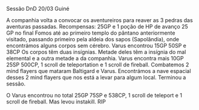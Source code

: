 Sessão DnD 20/03  Guiné

A companhia volta a convocar os aventureiros para reaver as 3 pedras das aventuras passadas.
Recompensas:
25GP e 1 poção de HP de avanço
25 GP no final
Fomos até ao primeiro templo do pântano anteriormente visitado, passando primeiro pela aldeia dos sapos (Sapolândia), onde encontrámos alguns corpos sem cérebro.
Varus encontrou 15GP 50SP e 38CP
Os corpos têm duas insígnias. Metade deles têm a insígnia do mal elemental e a outra metade a da companhia.
Varus encontra mais 10GP 25SP 500CP, 1 scroll de teleportation e 1 scroll de fireball.
Combatemos 2 mind flayers que mataram Baltigard e Varus.
Encontrámos a nave espacial desses 2 mind flayers que nos está a levar para algum local.
Terminou a sessão.

O Varus encontrou no total 25GP 75SP e 538CP, 1 scroll de teleport e 1 scroll de fireball. Mas levou instakill. RIP

















